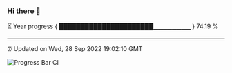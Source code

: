 ### Hi there 👋

⏳ Year progress { ██████████████████████▁▁▁▁▁▁▁▁ } 74.19 %

---

⏰ Updated on Wed, 28 Sep 2022 19:02:10 GMT

![Progress Bar CI](https://github.com/liununu/liununu/workflows/Progress%20Bar%20CI/badge.svg)
